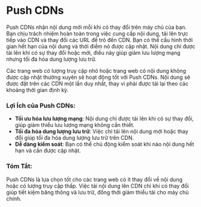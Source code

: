 # Push CDNs

Push CDNs nhận nội dung mới mỗi khi có thay đổi trên máy chủ của bạn. Bạn chịu trách nhiệm hoàn toàn trong việc cung cấp nội dung, tải lên trực tiếp vào CDN và thay đổi các URL để trỏ đến CDN. Bạn có thể cấu hình thời gian hết hạn của nội dung và thời điểm nó được cập nhật. Nội dung chỉ được tải lên khi có sự thay đổi hoặc mới, điều này giúp giảm lưu lượng mạng nhưng tối đa hóa dung lượng lưu trữ.

Các trang web có lượng truy cập nhỏ hoặc trang web có nội dung không được cập nhật thường xuyên sẽ hoạt động tốt với Push CDNs. Nội dung sẽ được đặt trên các CDN một lần duy nhất, thay vì phải được tải lại theo các khoảng thời gian định kỳ.

### Lợi Ích của Push CDNs:
- **Tối ưu hóa lưu lượng mạng**: Nội dung chỉ được tải lên khi có sự thay đổi, giúp giảm thiểu lưu lượng mạng không cần thiết.
- **Tối đa hóa dung lượng lưu trữ**: Việc chỉ tải lên nội dung mới hoặc thay đổi giúp tối đa hóa dung lượng lưu trữ trên CDN.
- **Dễ dàng kiểm soát**: Bạn có thể chủ động kiểm soát khi nào nội dung hết hạn và cần được cập nhật.

### Tóm Tắt:
Push CDNs là lựa chọn tốt cho các trang web có ít thay đổi về nội dung hoặc có lượng truy cập thấp. Việc tải nội dung lên CDN chỉ khi có thay đổi giúp tiết kiệm băng thông và lưu trữ, đồng thời giảm thiểu tải cho máy chủ chính.